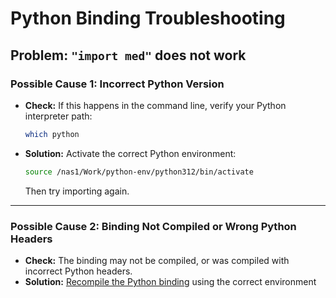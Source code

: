 # Python Binding Troubleshooting

## Problem: `"import med"` does not work

### Possible Cause 1: Incorrect Python Version

- **Check:** If this happens in the command line, verify your Python interpreter path:
  ```bash
  which python
  ```
- **Solution:** Activate the correct Python environment:
  ```bash
  source /nas1/Work/python-env/python312/bin/activate
  ```
  Then try importing again.

---

### Possible Cause 2: Binding Not Compiled or Wrong Python Headers

- **Check:** The binding may not be compiled, or was compiled with incorrect Python headers.
- **Solution:** [Recompile the Python binding](Medial's%20C++%20API%20in%20Python/Build%20the%20python%20extention) using the correct environment